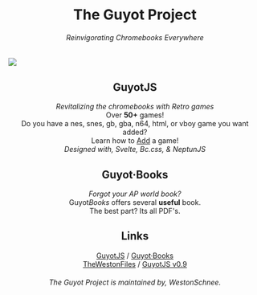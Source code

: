 <h1 align="center">The Guyot Project</h1>
<h6 align="center">Reinvigorating Chromebooks Everywhere</h6>
<img src="https://classicmc-studios.github.io/guyot/duck.png"/>
<h2 align="center">GuyotJS</h2>
<p align="center">
<em>Revitalizing the chromebooks with Retro games</em><br/>
Over <b>50+</b> games!<br/>
Do you have a nes, snes, gb, gba, n64, html, or vboy game you want added?<br/>
Learn how to <a href="https://github.com/guyotJs/Emulator-creation">Add</a> a game!<br/>
<em>Designed with, Svelte, Bc.css, & NeptunJS</em>
</p>
<h2 align="center">Guyot·Books</h2>
<p align="center">
<em>Forgot your AP world book?</em><br/>
Guyot<em>Books</em> offers several <b>useful</b> book.<br/>
The best part? Its all PDF's. 
</p>
<h2 align="center">Links</h2>
<p align="center">
  <a href="https://guyotjs.github.io">GuyotJS</a> / 
  <a href="https://guyotjs.github.io/books">Guyot·Books</a><br/>
  <a href="https://guyotjs.github.io/twf/article1">TheWestonFiles</a> / 
  <a href="https://guyotjs.github.io/original">GuyotJS v0.9</a><br/>
  <h6 align="center">The Guyot Project is maintained by, WestonSchnee.</h6>
</p>

